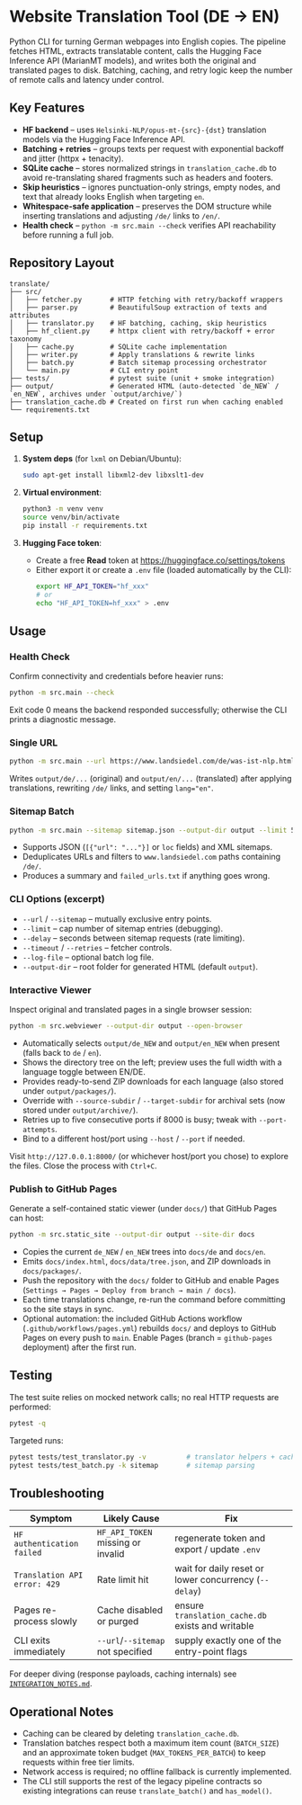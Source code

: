 # Website Translation Tool (DE → EN)

Python CLI for turning German webpages into English copies. The pipeline
fetches HTML, extracts translatable content, calls the Hugging Face Inference
API (MarianMT models), and writes both the original and translated pages to
disk. Batching, caching, and retry logic keep the number of remote calls and
latency under control.

## Key Features
- **HF backend** – uses `Helsinki-NLP/opus-mt-{src}-{dst}` translation models via
  the Hugging Face Inference API.
- **Batching + retries** – groups texts per request with exponential backoff and
  jitter (httpx + tenacity).
- **SQLite cache** – stores normalized strings in `translation_cache.db` to avoid
  re-translating shared fragments such as headers and footers.
- **Skip heuristics** – ignores punctuation-only strings, empty nodes, and text
  that already looks English when targeting `en`.
- **Whitespace-safe application** – preserves the DOM structure while inserting
  translations and adjusting `/de/` links to `/en/`.
- **Health check** – `python -m src.main --check` verifies API reachability
  before running a full job.

## Repository Layout

```
translate/
├── src/
│   ├── fetcher.py       # HTTP fetching with retry/backoff wrappers
│   ├── parser.py        # BeautifulSoup extraction of texts and attributes
│   ├── translator.py    # HF batching, caching, skip heuristics
│   ├── hf_client.py     # httpx client with retry/backoff + error taxonomy
│   ├── cache.py         # SQLite cache implementation
│   ├── writer.py        # Apply translations & rewrite links
│   ├── batch.py         # Batch sitemap processing orchestrator
│   └── main.py          # CLI entry point
├── tests/               # pytest suite (unit + smoke integration)
├── output/              # Generated HTML (auto-detected `de_NEW` / `en_NEW`, archives under `output/archive/`)
├── translation_cache.db # Created on first run when caching enabled
└── requirements.txt
```

## Setup

1. **System deps** (for `lxml` on Debian/Ubuntu):
   ```bash
   sudo apt-get install libxml2-dev libxslt1-dev
   ```

2. **Virtual environment**:
   ```bash
   python3 -m venv venv
   source venv/bin/activate
   pip install -r requirements.txt
   ```

3. **Hugging Face token**:
   - Create a free **Read** token at <https://huggingface.co/settings/tokens>
   - Either export it or create a `.env` file (loaded automatically by the CLI):
     ```bash
     export HF_API_TOKEN="hf_xxx"
     # or
     echo "HF_API_TOKEN=hf_xxx" > .env
     ```

## Usage

### Health Check

Confirm connectivity and credentials before heavier runs:

```bash
python -m src.main --check
```

Exit code 0 means the backend responded successfully; otherwise the CLI prints a
diagnostic message.

### Single URL

```bash
python -m src.main --url https://www.landsiedel.com/de/was-ist-nlp.html --output-dir output
```

Writes `output/de/...` (original) and `output/en/...` (translated) after applying
translations, rewriting `/de/` links, and setting `lang="en"`.

### Sitemap Batch

```bash
python -m src.main --sitemap sitemap.json --output-dir output --limit 5 --delay 1.0
```

- Supports JSON (`[{"url": "..."}]` or `loc` fields) and XML sitemaps.
- Deduplicates URLs and filters to `www.landsiedel.com` paths containing `/de/`.
- Produces a summary and `failed_urls.txt` if anything goes wrong.

### CLI Options (excerpt)

- `--url` / `--sitemap` – mutually exclusive entry points.
- `--limit` – cap number of sitemap entries (debugging).
- `--delay` – seconds between sitemap requests (rate limiting).
- `--timeout` / `--retries` – fetcher controls.
- `--log-file` – optional batch log file.
- `--output-dir` – root folder for generated HTML (default `output`).

### Interactive Viewer

Inspect original and translated pages in a single browser session:

```bash
python -m src.webviewer --output-dir output --open-browser
```

- Automatically selects `output/de_NEW` and `output/en_NEW` when present (falls back to `de` / `en`).
- Shows the directory tree on the left; preview uses the full width with a language toggle between EN/DE.
- Provides ready-to-send ZIP downloads for each language (also stored under `output/packages/`).
- Override with `--source-subdir` / `--target-subdir` for archival sets (now stored under `output/archive/`).
- Retries up to five consecutive ports if 8000 is busy; tweak with `--port-attempts`.
- Bind to a different host/port using `--host` / `--port` if needed.

Visit `http://127.0.0.1:8000/` (or whichever host/port you chose) to explore the files. Close the process with `Ctrl+C`.

### Publish to GitHub Pages

Generate a self-contained static viewer (under `docs/`) that GitHub Pages can host:

```bash
python -m src.static_site --output-dir output --site-dir docs
```

- Copies the current `de_NEW` / `en_NEW` trees into `docs/de` and `docs/en`.
- Emits `docs/index.html`, `docs/data/tree.json`, and ZIP downloads in `docs/packages/`.
- Push the repository with the `docs/` folder to GitHub and enable Pages (`Settings → Pages → Deploy from branch → main / docs`).
- Each time translations change, re-run the command before committing so the site stays in sync.
- Optional automation: the included GitHub Actions workflow (`.github/workflows/pages.yml`) rebuilds `docs/` and deploys to GitHub Pages on every push to `main`. Enable Pages (branch = `github-pages` deployment) after the first run.

## Testing

The test suite relies on mocked network calls; no real HTTP requests are
performed:

```bash
pytest -q
```

Targeted runs:

```bash
pytest tests/test_translator.py -v          # translator helpers + caching logic
pytest tests/test_batch.py -k sitemap       # sitemap parsing
```

## Troubleshooting

| Symptom | Likely Cause | Fix |
|---------|--------------|-----|
| `HF authentication failed` | `HF_API_TOKEN` missing or invalid | regenerate token and export / update `.env` |
| `Translation API error: 429` | Rate limit hit | wait for daily reset or lower concurrency (`--delay`) |
| Pages re-process slowly | Cache disabled or purged | ensure `translation_cache.db` exists and writable |
| CLI exits immediately | `--url`/`--sitemap` not specified | supply exactly one of the entry-point flags |

For deeper diving (response payloads, caching internals) see
[`INTEGRATION_NOTES.md`](INTEGRATION_NOTES.md).

## Operational Notes

- Caching can be cleared by deleting `translation_cache.db`.
- Translation batches respect both a maximum item count (`BATCH_SIZE`) and an
  approximate token budget (`MAX_TOKENS_PER_BATCH`) to keep requests within free
  tier limits.
- Network access is required; no offline fallback is currently implemented.
- The CLI still supports the rest of the legacy pipeline contracts so existing
  integrations can reuse `translate_batch()` and `has_model()`.
